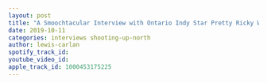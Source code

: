 ```yaml
---
layout: post
title: "A Smoochtacular Interview with Ontario Indy Star Pretty Ricky Willdy"
date: 2019-10-11
categories: interviews shooting-up-north
author: lewis-carlan
spotify_track_id: 
youtube_video_id: 
apple_track_id: 1000453175225
---
```

